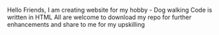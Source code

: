 Hello Friends,
I am creating website for my hobby - Dog walking 
Code is written in HTML
All are welcome to download my repo for further enhancements and share to me for my upskilling
